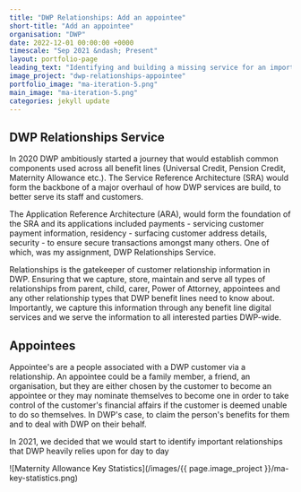 ```yaml
---
title: "DWP Relationships: Add an appointee"
short-title: "Add an appointee"
organisation: "DWP"
date: 2022-12-01 00:00:00 +0000
timescale: "Sep 2021 &ndash; Present"
layout: portfolio-page
leading_text: "Identifying and building a missing service for an important process that goes under the radar and causes problems for DWP, its staff and customers."
image_project: "dwp-relationships-appointee"
portfolio_image: "ma-iteration-5.png"
main_image: "ma-iteration-5.png"
categories: jekyll update
---
```


<h2 class="govuk-heading-m">DWP Relationships Service</h2>

<p class="govuk-body">In 2020 DWP ambitiously started a journey that would establish common components used across all benefit lines (Universal Credit, Pension Credit, Maternity Allowance etc.). The Service Reference Architecture (SRA) would form the backbone of a major overhaul of how DWP services are build, to better serve its staff and customers.</p>

<p class="govuk-body">The Application Reference Architecture (ARA), would form the foundation of the SRA and its applications included payments - servicing customer payment information, residency - surfacing customer address details, security - to ensure secure transactions amongst many others. One of which, was my assignment, DWP Relationships Service.</p>

<p class="govuk-body">Relationships is the gatekeeper of customer relationship information in DWP. Ensuring that we capture, store, maintain and serve all types of relationships from parent, child, carer, Power of Attorney, appointees and any other relationship types that DWP benefit lines need to know about. Importantly, we capture this information through any benefit line digital services and we serve the information to all interested parties DWP-wide.</p>

<h2 class="govuk-heading-m">Appointees</h2>

<p class="govuk-body">Appointee's are a people associated with a DWP customer via a relationship. An appointee could be a family member, a friend, an organisation, but they are either chosen by the customer to become an appointee or they may nominate themselves to become one in order to take control of the customer's financial affairs if the customer is deemed unable to do so themselves. In DWP's case, to claim the person's benefits for them and to deal with DWP on their behalf.</p>

<p class="govuk-body">In 2021, we decided that we would start to identify important relationships that DWP heavily relies upon for day to day 

![Maternity Allowance Key Statistics](/images/{{ page.image_project }}/ma-key-statistics.png)